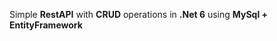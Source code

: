 Simple <b>RestAPI</b> with <b>CRUD</b> operations in <b>.Net 6</b> using <b>MySql + EntityFramework</b>
